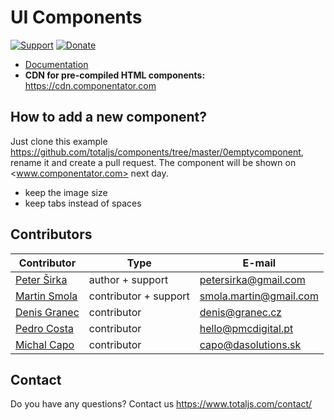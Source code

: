 # UI Components

[![Support](https://www.totaljs.com/img/button-support.png)](https://www.totaljs.com/support/) [![Donate](https://www.totaljs.com/img/button-donate.png)](https://www.totaljs.com/#make-a-donation)

- [Documentation](https://wiki.totaljs.com/jcomponent/)
- __CDN for pre-compiled HTML components:__ <https://cdn.componentator.com>

## How to add a new component?

Just clone this example <https://github.com/totaljs/components/tree/master/0emptycomponent>, rename it and create a pull request. The component will be shown on <www.componentator.com> next day.

- keep the image size
- keep tabs instead of spaces

## Contributors

| Contributor | Type | E-mail |
|-------------|------|--------|
| [Peter Širka](https://github.com/petersirka) | author + support | <petersirka@gmail.com> |
| [Martin Smola](https://github.com/molda) | contributor + support | <smola.martin@gmail.com> |
| [Denis Granec](https://github.com/PatchwerkQWER) | contributor | <denis@granec.cz> |
| [Pedro Costa](https://github.com/pnmcosta) | contributor | <hello@pmcdigital.pt> |
| [Michal Capo](https://github.com/michalCapo) | contributor | <capo@dasolutions.sk> |

## Contact

Do you have any questions? Contact us <https://www.totaljs.com/contact/>

[license-image]: https://img.shields.io/badge/license-MIT-blue.svg?style=flat
[license-url]: license.txt
